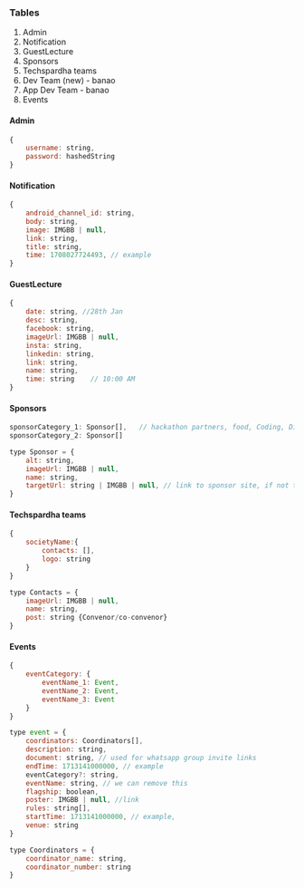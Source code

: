 ### Tables
1. Admin
2. Notification
3. GuestLecture
4. Sponsors
5. Techspardha teams
6. Dev Team (new) - banao
7. App Dev Team - banao
8. Events

#### Admin

```js
{
    username: string,
    password: hashedString
}
```

#### Notification

```js
{
    android_channel_id: string,
    body: string,
    image: IMGBB | null,
    link: string,
    title: string,
    time: 1708027724493, // example
}
```

#### GuestLecture

```js
{
    date: string, //28th Jan
    desc: string,
    facebook: string,
    imageUrl: IMGBB | null,
    insta: string,
    linkedin: string,
    link: string,
    name: string,
    time: string    // 10:00 AM
}
```

#### Sponsors

```js
sponsorCategory_1: Sponsor[],   // hackathon partners, food, Coding, Digital,Fashion, Internship and learning
sponsorCategory_2: Sponsor[]
```

```js
type Sponsor = {
    alt: string,
    imageUrl: IMGBB | null,
    name: string,
    targetUrl: string | IMGBB | null, // link to sponsor site, if not then image link
}
```

#### Techspardha teams

```js
{
    societyName:{
        contacts: [],
        logo: string
    }
}

type Contacts = {
    imageUrl: IMGBB | null,
    name: string,
    post: string {Convenor/co-convenor}
}
```

#### Events

```js
{
    eventCategory: {
        eventName_1: Event,
        eventName_2: Event,
        eventName_3: Event
    }
}

type event = {
    coordinators: Coordinators[],
    description: string,
    document: string, // used for whatsapp group invite links
    endTime: 1713141000000, // example
    eventCategory?: string,
    eventName: string, // we can remove this
    flagship: boolean,
    poster: IMGBB | null, //link
    rules: string[],
    startTime: 1713141000000, // example,
    venue: string
}

type Coordinators = {
    coordinator_name: string,
    coordinator_number: string
}
```
